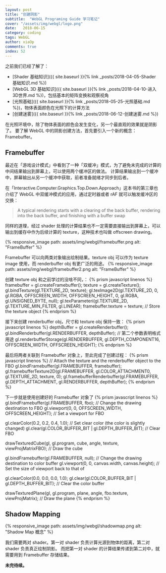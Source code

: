 ```yaml
---
layout: post
title: "创建阴影"
subtitle:  "WebGL Programing Guide 学习笔记"
cover: "/assets/img/webgl/logo.png"
date:   2018-06-15
category: coding
tags: WebGL
author: xiaOp
comments: true
index: 52
---
```


之前我们已经了解了：
* [Shader 基础知识]({{ site.baseurl }}{% link _posts/2018-04-05-Shader 基础知识.md %})
* [WebGL 3D 基础知识]({{ site.baseurl }}{% link _posts/2018-04-10-进入3D世界.md %})，包括基本的矩阵变换和观察视角
* [光照基础]({{ site.baseurl }}{% link _posts/2018-05-25-光照基础.md %})，物体表面颜色在光照下的计算方法
* [创建迷雾]({{ site.baseurl }}{% link _posts/2018-06-12-创建迷雾.md %})

在光照环境中，除了物体表面的颜色会发生变化，另一个最直观的效果就是阴影了。
要了解 WebGL 中的阴影创建方法，首先要引入一个新的概念：Framebuffer。

## Framebuffer

最近在「游戏设计模式」中看到了一种「双缓冲」模式，为了避免未完成的计算的中间结果输出到屏幕上，可以使用两个缓冲区的做法。
计算结果输出到一个缓冲中，屏幕输出从另一个缓冲中获取，前者准备就绪才同步到后者。

在「Interactive.Computer.Graphics.Top.Down.Approach」这本书的第三章也介绍了 WebGL 中双缓冲模式的应用，通过定时器或者 rAF 就可以触发缓冲区的交换：
> A typical rendering starts with a clearing of the back buffer, rendering into the back buffer, and finishing with a buffer swap

同样的道理，经过 shader 处理的计算结果也不一定需要直接输出到屏幕上，可以输出到缓存中作为后续计算的 texture，这种技术也叫做 offscreen drawing。

{% responsive_image path: assets/img/webgl/framebuffer.png alt: "FrameBuffer" %}

Framebuffer 可以向两类对象输出绘制结果。texture obj 可以作为 texture image 使用，而 renderbuffer obj 有更广泛的用途。
{% responsive_image path: assets/img/webgl/framebuffer2.png alt: "FrameBuffer" %}

创建 texture obj 和之前学过的没啥不同，：
{% prism javascript linenos %}
framebuffer = gl.createFramebuffer();
texture = gl.createTexture();
gl.bindTexture(gl.TEXTURE_2D, texture);
gl.texImage2D(gl.TEXTURE_2D, 0, gl.RGBA, OFFSCREEN_WIDTH, OFFSCREEN_HEIGHT, 0, gl.RGBA, gl.UNSIGNED_BYTE, null);
gl.texParameteri(gl.TEXTURE_2D, gl.TEXTURE_MIN_FILTER, gl.LINEAR);
framebuffer.texture = texture; // Store the texture object
{% endprism %}

接下来创建 renderbuffer obj，尺寸和 texture obj 保持一致：
{% prism javascript linenos %}
depthBuffer = gl.createRenderbuffer();
gl.bindRenderbuffer(gl.RENDERBUFFER, depthBuffer);
// 第二个参数表明格式用途
gl.renderbufferStorage(gl.RENDERBUFFER, gl.DEPTH_COMPONENT16, OFFSCREEN_WIDTH, OFFSCREEN_HEIGHT);
{% endprism %}

最后将两者关联到 Framebuffer 对象上，至此完成了创建过程：
{% prism javascript linenos %}
// Attach the texture and the renderbuffer object to the FBO
gl.bindFramebuffer(gl.FRAMEBUFFER, framebuffer);
gl.framebufferTexture2D(gl.FRAMEBUFFER, gl.COLOR_ATTACHMENT0, gl.TEXTURE_2D, texture, 0);
gl.framebufferRenderbuffer(gl.FRAMEBUFFER, gl.DEPTH_ATTACHMENT, gl.RENDERBUFFER, depthBuffer);
{% endprism %}

下一步就是使用创建好的 Framebuffer 对象了
{% prism javascript linenos %}
gl.bindFramebuffer(gl.FRAMEBUFFER, fbo);              // Change the drawing destination to FBO
gl.viewport(0, 0, OFFSCREEN_WIDTH, OFFSCREEN_HEIGHT); // Set a viewport for FBO

gl.clearColor(0.2, 0.2, 0.4, 1.0); // Set clear color (the color is slightly changed)
gl.clear(gl.COLOR_BUFFER_BIT | gl.DEPTH_BUFFER_BIT);  // Clear FBO

drawTexturedCube(gl, gl.program, cube, angle, texture, viewProjMatrixFBO);   // Draw the cube

gl.bindFramebuffer(gl.FRAMEBUFFER, null);        // Change the drawing destination to color buffer
gl.viewport(0, 0, canvas.width, canvas.height);  // Set the size of viewport back to that of <canvas>

gl.clearColor(0.0, 0.0, 0.0, 1.0);
gl.clear(gl.COLOR_BUFFER_BIT | gl.DEPTH_BUFFER_BIT); // Clear the color buffer

drawTexturedPlane(gl, gl.program, plane, angle, fbo.texture, viewProjMatrix);  // Draw the plane
{% endprism %}

## Shadow Mapping

{% responsive_image path: assets/img/webgl/shadowmap.png alt: "Shadow Map 概念" %}

我们需要两对 shader。第一对 shader 负责计算光源到物体的距离，第二对 shader 负责真正绘制阴影。
而把第一对 shader 的计算结果传递到第二对中，就需要用到 Framebuffer 存储结果。

**未完待续。**

